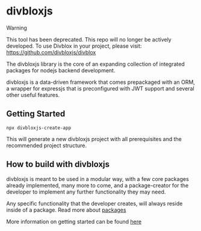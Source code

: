 # divbloxjs

>[!WARNING]
>This tool has been deprecated. This repo will no longer be actively developed. To use Divblox in your project, please visit: https://github.com/divbloxjs/divblox

The divbloxjs library is the core of an expanding collection of integrated packages for nodejs backend development.

divbloxjs is a data-driven framework that comes prepackaged with an ORM, a wrapper for expressjs that is preconfigured with JWT support and several other useful features.

## Getting Started

`npx divbloxjs-create-app`

This will generate a new divbloxjs project with all prerequisites and the recommended project structure.

## How to build with divbloxjs

divbloxjs is meant to be used in a modular way, with a few core packages already implemented, many more to come, and a package-creator for the developer to implement any further functionality they may need.

Any specific functionality that the developer creates, will always reside inside of a package. Read more about [packages](https://github.com/divbloxjs/divbloxjs/wiki/2.-divbloxjs-Packages)

More information on getting started can be found [here](https://github.com/divbloxjs/divbloxjs/wiki)

